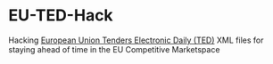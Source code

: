 # EU-TED-Hack
Hacking [European Union Tenders Electronic Daily (TED)](https://europa.eu/european-union/index_en) XML files for staying ahead of time in the EU Competitive Marketspace

